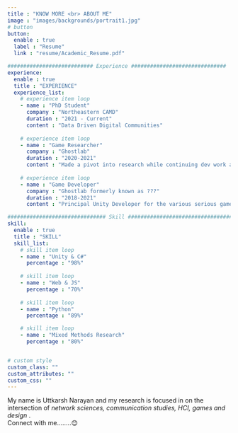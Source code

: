 ```yaml
---
title : "KNOW MORE <br> ABOUT ME"
image : "images/backgrounds/portrait1.jpg"
# button
button:
  enable : true
  label : "Resume"
  link : "resume/Academic_Resume.pdf"

########################### Experience ##############################
experience:
  enable : true
  title : "EXPERIENCE"
  experience_list:
    # experience item loop
    - name : "PhD Student"
      company : "Northeastern CAMD"
      duration : "2021 - Current"
      content : "Data Driven Digital Communities"
      
    # experience item loop
    - name : "Game Researcher"
      company : "Ghostlab"
      duration : "2020-2021"
      content : "Made a pivot into research while continuing dev work as well."
      
    # experience item loop
    - name : "Game Developer"
      company : "Ghostlab formerly known as ???"
      duration : "2018-2021"
      content : "Principal Unity Developer for the various serious games projects."

############################### Skill #################################
skill:
  enable : true
  title : "SKILL"
  skill_list:
    # skill item loop
    - name : "Unity & C#"
      percentage : "98%"
      
    # skill item loop
    - name : "Web & JS"
      percentage : "70%"
      
    # skill item loop
    - name : "Python"
      percentage : "89%"

    # skill item loop
    - name : "Mixed Methods Research"
      percentage : "80%"


# custom style
custom_class: "" 
custom_attributes: "" 
custom_css: ""
---
```


My name is Uttkarsh Narayan and my research is focused in on the intersection of <i>network sciences, communication studies, HCI, games and design </i>.<br>Connect with me........😊